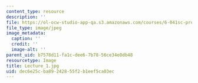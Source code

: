 ```yaml
---
content_type: resource
description: ''
file: https://ol-ocw-studio-app-qa.s3.amazonaws.com/courses/6-041sc-probabilistic-systems-analysis-and-applied-probability-fall-2013/dec6e25cba89242855f2b1eef5ca03ec_Lecture_1.jpg
file_type: image/jpeg
image_metadata:
  caption: ''
  credit: ''
  image-alt: ''
parent_uid: b7578d11-fa1c-dee6-7b78-56ce34e8db48
resourcetype: Image
title: Lecture_1.jpg
uid: dec6e25c-ba89-2428-55f2-b1eef5ca03ec
---
```

